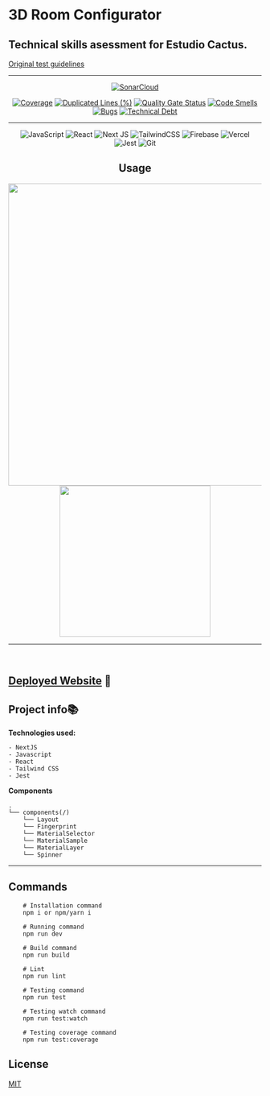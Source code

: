 # 3D Room Configurator

## Technical skills asessment for Estudio Cactus.

[Original test guidelines](test-guidelines.md)

---

<div align="center">

[![SonarCloud](https://sonarcloud.io/images/project_badges/sonarcloud-white.svg)](https://sonarcloud.io/summary/new_code?id=luisdudamel_visualize-test)

[![Coverage](https://sonarcloud.io/api/project_badges/measure?project=luisdudamel_visualize-test&metric=coverage)](https://sonarcloud.io/summary/new_code?id=luisdudamel_visualize-test)
[![Duplicated Lines (%)](https://sonarcloud.io/api/project_badges/measure?project=luisdudamel_visualize-test&metric=duplicated_lines_density)](https://sonarcloud.io/summary/new_code?id=luisdudamel_hackaton-jump2digital)
[![Quality Gate Status](https://sonarcloud.io/api/project_badges/measure?project=luisdudamel_visualize-test&metric=alert_status)](https://sonarcloud.io/summary/new_code?id=luisdudamel_hackaton-jump2digital)
[![Code Smells](https://sonarcloud.io/api/project_badges/measure?project=luisdudamel_visualize-test&metric=code_smells)](https://sonarcloud.io/summary/new_code?id=luisdudamel_hackaton-jump2digital)
[![Bugs](https://sonarcloud.io/api/project_badges/measure?project=luisdudamel_visualize-test&metric=bugs)](https://sonarcloud.io/summary/new_code?id=luisdudamel_visualize-test)
[![Technical Debt](https://sonarcloud.io/api/project_badges/measure?project=luisdudamel_visualize-test&metric=sqale_index)](https://sonarcloud.io/summary/new_code?id=luisdudamel_visualize-test)

---

![JavaScript](https://img.shields.io/badge/javascript-%23323330.svg?style=for-the-badge&logo=javascript&logoColor=%23F7DF1E)
![React](https://img.shields.io/badge/react-%2320232a.svg?style=for-the-badge&logo=react&logoColor=%2361DAFB)
![Next JS](https://img.shields.io/badge/Next-black?style=for-the-badge&logo=next.js&logoColor=white)
![TailwindCSS](https://img.shields.io/badge/tailwindcss-%2338B2AC.svg?style=for-the-badge&logo=tailwind-css&logoColor=white)
![Firebase](https://img.shields.io/badge/firebase-%23039BE5.svg?style=for-the-badge&logo=firebase)
![Vercel](https://img.shields.io/badge/vercel-%23000000.svg?style=for-the-badge&logo=vercel&logoColor=white)
![Jest](https://img.shields.io/badge/-jest-%23C21325?style=for-the-badge&logo=jest&logoColor=white)
![Git](https://img.shields.io/badge/git-%23F05033.svg?style=for-the-badge&logo=git&logoColor=white)

</div>

<div align="center">

## Usage

<img style="width:600px" src="https://s4.gifyu.com/images/Desktop-Visualizer720.gif" />

</div>
<div align="center">

<img style="width:300px" src="https://s4.gifyu.com/images/Mobile-Visualizer720.gif" />
</div>

---

<br/>

## [Deployed Website](https://visualizer-test-luisdudamel.vercel.app/) 🔗

## Project info📚

**Technologies used:**

```
- NextJS
- Javascript
- React
- Tailwind CSS
- Jest
```

**Components**

```
.
└── components(/)
    └── Layout
    └── Fingerprint
    └── MaterialSelector
    └── MaterialSample
    └── MaterialLayer
    └── Spinner

```

---

## Commands

```shell
    # Installation command
    npm i or npm/yarn i

    # Running command
    npm run dev

    # Build command
    npm run build

    # Lint
    npm run lint
```

```shell
    # Testing command
    npm run test

    # Testing watch command
    npm run test:watch

    # Testing coverage command
    npm run test:coverage
```

## License

[MIT](https://opensource.org/licenses/MIT)
